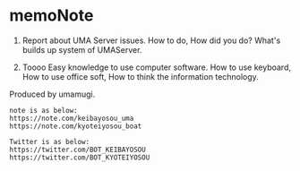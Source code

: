 # memoNote
1. Report about UMA Server issues.
  How to do,
  How did you do?
  What's builds up system of UMAServer.

2. Toooo Easy knowledge to use computer software.
  How to use keyboard,
  How to use office soft,
  How to think the information technology.

Produced by umamugi.

    note is as below:
    https://note.com/keibayosou_uma
    https://note.com/kyoteiyosou_boat
    
    Twitter is as below:
    https://twitter.com/BOT_KEIBAYOSOU
    https://twitter.com/BOT_KYOTEIYOSOU
    
